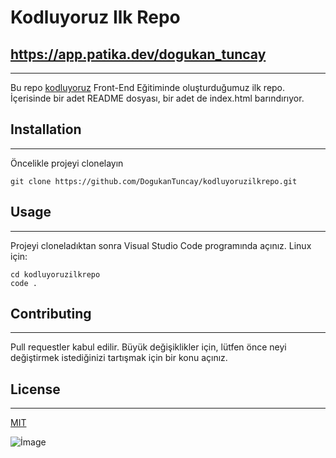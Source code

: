 # Kodluyoruz Ilk Repo
## https://app.patika.dev/dogukan_tuncay
-------
Bu repo [kodluyoruz](https://www.kodluyoruz.org/) Front-End Eğitiminde oluşturduğumuz ilk repo. İçerisinde bir adet README dosyası, bir adet de index.html barındırıyor.

## Installation

---
Öncelikle projeyi clonelayın 
```
git clone https://github.com/DogukanTuncay/kodluyoruzilkrepo.git
```
## Usage
---
Projeyi cloneladıktan sonra Visual Studio Code programında açınız.
Linux için:
```
cd kodluyoruzilkrepo
code .
```
## Contributing
---

Pull requestler kabul edilir. Büyük değişiklikler için, lütfen önce neyi değiştirmek istediğinizi tartışmak için bir konu açınız.

## License

---

[MIT](https://google.com)

![İmage](/kodluyoruzilkrepo/Adsiz.png)
